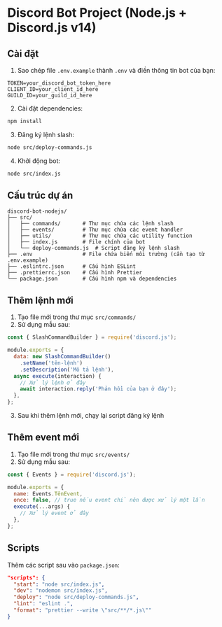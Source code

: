 # Discord Bot Project (Node.js + Discord.js v14)

## Cài đặt

1. Sao chép file `.env.example` thành `.env` và điền thông tin bot của bạn:
```
TOKEN=your_discord_bot_token_here
CLIENT_ID=your_client_id_here
GUILD_ID=your_guild_id_here
```

2. Cài đặt dependencies:
```bash
npm install
```

3. Đăng ký lệnh slash:
```bash
node src/deploy-commands.js
```

4. Khởi động bot:
```bash
node src/index.js
```

## Cấu trúc dự án

```
discord-bot-nodejs/
├── src/
│   ├── commands/       # Thư mục chứa các lệnh slash
│   ├── events/         # Thư mục chứa các event handler
│   ├── utils/          # Thư mục chứa các utility function
│   ├── index.js        # File chính của bot
│   └── deploy-commands.js  # Script đăng ký lệnh slash
├── .env                # File chứa biến môi trường (cần tạo từ .env.example)
├── .eslintrc.json      # Cấu hình ESLint
├── .prettierrc.json    # Cấu hình Prettier
└── package.json        # Cấu hình npm và dependencies
```

## Thêm lệnh mới

1. Tạo file mới trong thư mục `src/commands/`
2. Sử dụng mẫu sau:

```javascript
const { SlashCommandBuilder } = require('discord.js');

module.exports = {
  data: new SlashCommandBuilder()
    .setName('tên-lệnh')
    .setDescription('Mô tả lệnh'),
  async execute(interaction) {
    // Xử lý lệnh ở đây
    await interaction.reply('Phản hồi của bạn ở đây');
  },
};
```

3. Sau khi thêm lệnh mới, chạy lại script đăng ký lệnh

## Thêm event mới

1. Tạo file mới trong thư mục `src/events/`
2. Sử dụng mẫu sau:

```javascript
const { Events } = require('discord.js');

module.exports = {
  name: Events.TênEvent,
  once: false, // true nếu event chỉ nên được xử lý một lần
  execute(...args) {
    // Xử lý event ở đây
  },
};
```

## Scripts

Thêm các script sau vào `package.json`:

```json
"scripts": {
  "start": "node src/index.js",
  "dev": "nodemon src/index.js",
  "deploy": "node src/deploy-commands.js",
  "lint": "eslint .",
  "format": "prettier --write \"src/**/*.js\""
}
```
